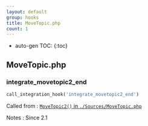 ```yaml
---
layout: default
group: hooks
title: MoveTopic.php
count: 1
---
```

* auto-gen TOC:
{:toc}

## MoveTopic.php
### integrate_movetopic2_end

```php
call_integration_hook('integrate_movetopic2_end')
```


Called from
: [`MoveTopic2()` in `./Sources/MoveTopic.php`](../docs/movetopic.html#movetopic2)

Notes
: Since 2.1

